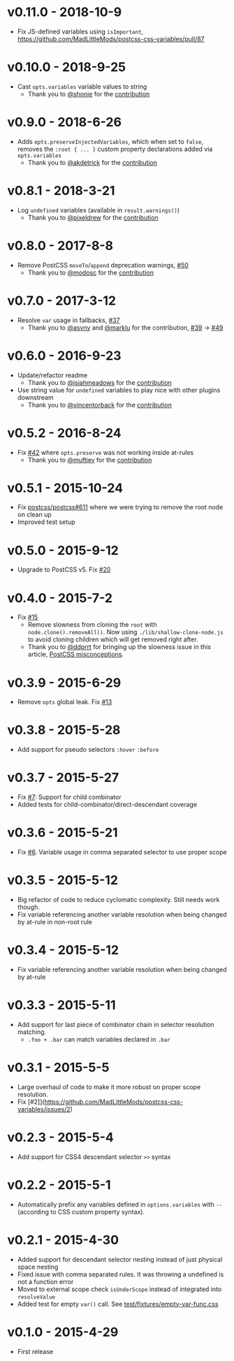 # v0.11.0 - 2018-10-9

 - Fix JS-defined variables using `isImportant`, https://github.com/MadLittleMods/postcss-css-variables/pull/87


# v0.10.0 - 2018-9-25

 - Cast `opts.variables` variable values to string
    - Thank you to [@shonie](https://github.com/shonie) for the [contribution](https://github.com/MadLittleMods/postcss-css-variables/pull/84)


# v0.9.0 - 2018-6-26

 - Adds `opts.preserveInjectedVariables`, which when set to `false`, removes the `:root { ... }` custom property declarations added via `opts.variables`
    - Thank you to [@akdetrick](https://github.com/akdetrick) for the [contribution](https://github.com/MadLittleMods/postcss-css-variables/pull/74)


# v0.8.1 - 2018-3-21

 - Log `undefined` variables (available in `result.warnings()`)
    - Thank you to [@pixeldrew](https://github.com/pixeldrew) for the [contribution](https://github.com/MadLittleMods/postcss-css-variables/pull/69)


# v0.8.0 - 2017-8-8

 - Remove PostCSS `moveTo`/`append` deprecation warnings, [#50](https://github.com/MadLittleMods/postcss-css-variables/issues/50)
    - Thank you to [@modosc](https://github.com/modosc) for the [contribution](https://github.com/MadLittleMods/postcss-css-variables/pull/56)


# v0.7.0 - 2017-3-12

 - Resolve `var` usage in fallbacks, [#37](https://github.com/MadLittleMods/postcss-css-variables/issues/37)
    - Thank you to [@asvny](https://github.com/asvny) and [@marklu](https://github.com/marklu) for the contribution, [#39](https://github.com/MadLittleMods/postcss-css-variables/issues/39) -> [#49](https://github.com/MadLittleMods/postcss-css-variables/pull/49)


# v0.6.0 - 2016-9-23

 - Update/refactor readme
    - Thank you to [@isiahmeadows](github.com/isiahmeadows) for the [contribution](https://github.com/MadLittleMods/postcss-css-variables/pull/36)
 - Use string value for `undefined` variables to play nice with other plugins downstream
    - Thank you to [@vincentorback](github.com/vincentorback) for the [contribution](https://github.com/MadLittleMods/postcss-css-variables/pull/44)


# v0.5.2 - 2016-8-24

 - Fix [#42](https://github.com/MadLittleMods/postcss-css-variables/issues/42) where `opts.preserve` was not working inside at-rules
    - Thank you to [@muftiev](github.com/muftiev) for the [contribution](https://github.com/MadLittleMods/postcss-css-variables/pull/43)


# v0.5.1 - 2015-10-24

 - Fix [postcss/postcss#611](https://github.com/postcss/postcss/issues/611) where we were trying to remove the root node on clean up
 - Improved test setup

# v0.5.0 - 2015-9-12

 - Upgrade to PostCSS v5. Fix [#20](https://github.com/MadLittleMods/postcss-css-variables/issues/20)

# v0.4.0 - 2015-7-2

 - Fix [#15](https://github.com/MadLittleMods/postcss-css-variables/issues/15)
 	 - Remove slowness from cloning the `root` with `node.clone().removeAll()`. Now using `./lib/shallow-clone-node.js` to avoid cloning children which will get removed right after.
 	 - Thank you to [@ddprrt](https://github.com/ddprrt) for bringing up the slowness issue in this article, [PostCSS misconceptions](https://medium.com/@ddprrt/postcss-misconceptions-faf5dc5038df).



# v0.3.9 - 2015-6-29

 - Remove `opts` global leak. Fix [#13](https://github.com/MadLittleMods/postcss-css-variables/issues/13)


# v0.3.8 - 2015-5-28

 - Add support for pseudo selectors `:hover` `:before`

# v0.3.7 - 2015-5-27

 - Fix [#7](https://github.com/MadLittleMods/postcss-css-variables/issues/7): Support for child combinator
 - Added tests for child-combinator/direct-descendant coverage

# v0.3.6 - 2015-5-21

 - Fix [#6](https://github.com/MadLittleMods/postcss-css-variables/issues/6). Variable usage in comma separated selector to use proper scope

# v0.3.5 - 2015-5-12

 - Big refactor of code to reduce cyclomatic complexity. Still needs work though.
 - Fix variable referencing another variable resolution when being changed by at-rule in non-root rule

# v0.3.4 - 2015-5-12

 - Fix variable referencing another variable resolution when being changed by at-rule

# v0.3.3 - 2015-5-11

 - Add support for last piece of combinator chain in selector resolution matching.
 	 - `.foo + .bar` can match variables declared in `.bar`

# v0.3.1 - 2015-5-5

 - Large overhaul of code to make it more robust on proper scope resolution.
 - Fix [#2]](https://github.com/MadLittleMods/postcss-css-variables/issues/2)

# v0.2.3 - 2015-5-4

 - Add support for CSS4 descendant selector `>>` syntax

# v0.2.2 - 2015-5-1

 - Automatically prefix any variables defined in `options.variables` with `--` (according to CSS custom property syntax).

# v0.2.1 - 2015-4-30

 - Added support for descendant selector nesting instead of just physical space nesting
 - Fixed issue with comma separated rules. It was throwing a undefined is not a function error
 - Moved to external scope check `isUnderScope` instead of integrated into `resolveValue`
 - Added test for empty `var()` call. See [test/fixtures/empty-var-func.css](https://github.com/MadLittleMods/postcss-css-variables/blob/master/test/fixtures/empty-var-func.css)

# v0.1.0 - 2015-4-29

 - First release
